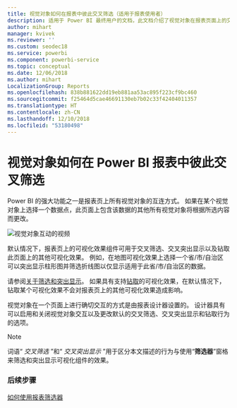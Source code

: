 ```yaml
---
title: 视觉对象如何在报表中彼此交叉筛选（适用于报表使用者）
description: 适用于 Power BI 最终用户的文档，此文档介绍了视觉对象在报表页面上的交互方式。
author: mihart
manager: kvivek
ms.reviewer: ''
ms.custom: seodec18
ms.service: powerbi
ms.component: powerbi-service
ms.topic: conceptual
ms.date: 12/06/2018
ms.author: mihart
LocalizationGroup: Reports
ms.openlocfilehash: 838b881622dd19eb881aa53ac895f223cf9bc460
ms.sourcegitcommit: f25464d5cae46691130eb7b02c33f42404011357
ms.translationtype: HT
ms.contentlocale: zh-CN
ms.lasthandoff: 12/10/2018
ms.locfileid: "53180498"
---
```

# <a name="how-visuals-cross-filter-each-other-in-a-power-bi-report"></a>视觉对象如何在 Power BI 报表中彼此交叉筛选
Power BI 的强大功能之一是报表页上所有视觉对象的互连方式。 如果在某个视觉对象上选择一个数据点，此页面上包含该数据的其他所有视觉对象将根据所选内容而更改。 

![视觉对象互动的视频](media/end-user-interactions/interactions.gif)

默认情况下，报表页上的可视化效果组件可用于交叉筛选、交叉突出显示以及钻取此页面上的其他可视化效果。 例如，在地图可视化效果上选择一个省/市/自治区可以突出显示柱形图并筛选折线图以仅显示适用于此省/市/自治区的数据。

请参阅[关于筛选和突出显示](../power-bi-reports-filters-and-highlighting.md)。 如果具有支持[钻取](../power-bi-visualization-drill-down.md)的可视化效果，在默认情况下，钻取某个可视化效果不会对报表页上的其他可视化效果造成影响。 

视觉对象在一个页面上进行确切交互的方式是由报表设计器设置的。 设计器具有可以启用和关闭视觉对象交互以及更改默认的交叉筛选、交叉突出显示和钻取行为的选项。
  
> [!NOTE]
> 词语“ *交叉筛选* ”和“ *交叉突出显示* ”用于区分本文描述的行为与使用“**筛选器**”窗格来筛选和突出显示可视化组件的效果。  

### <a name="next-steps"></a>后续步骤
[如何使用报表筛选器](../power-bi-how-to-report-filter.md)
